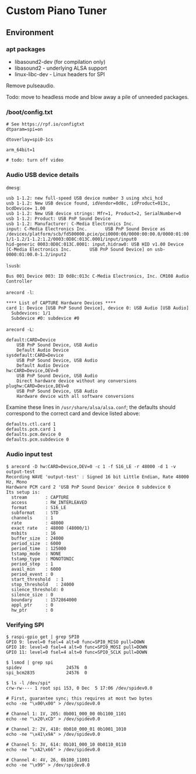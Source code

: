 # Custom Piano Tuner

## Environment

### apt packages

- libasound2-dev (for compilation only)
- libasound2 - underlying ALSA support
- linux-libc-dev - Linux headers for SPI

Remove pulseaudio.

Todo: move to headless mode and blow away a pile of unneeded packages.

### /boot/config.txt

```
# See https://rpf.io/configtxt
dtparam=spi=on

dtoverlay=spi0-1cs

arm_64bit=1

# todo: turn off video
```

### Audio USB device details

`dmesg`:

```
usb 1-1.2: new full-speed USB device number 3 using xhci_hcd
usb 1-1.2: New USB device found, idVendor=0d8c, idProduct=013c, bcdDevice= 1.00
usb 1-1.2: New USB device strings: Mfr=1, Product=2, SerialNumber=0
usb 1-1.2: Product: USB PnP Sound Device
usb 1-1.2: Manufacturer: C-Media Electronics Inc.      
input: C-Media Electronics Inc.       USB PnP Sound Device as /devices/platform/scb/fd500000.pcie/pci0000:00/0000:00:00.0/0000:01:00.0/usb1/1-1/1-1.2/1-1.2:1.2/0003:0D8C:013C.0001/input/input0
hid-generic 0003:0D8C:013C.0001: input,hidraw0: USB HID v1.00 Device [C-Media Electronics Inc.       USB PnP Sound Device] on usb-0000:01:00.0-1.2/input2
```

`lsusb`:

```
Bus 001 Device 003: ID 0d8c:013c C-Media Electronics, Inc. CM108 Audio Controller
```

`arecord -l`:

```
**** List of CAPTURE Hardware Devices ****
card 1: Device [USB PnP Sound Device], device 0: USB Audio [USB Audio]
  Subdevices: 1/1
  Subdevice #0: subdevice #0
```

`arecord -L`:

```
default:CARD=Device
    USB PnP Sound Device, USB Audio
    Default Audio Device
sysdefault:CARD=Device
    USB PnP Sound Device, USB Audio
    Default Audio Device
hw:CARD=Device,DEV=0
    USB PnP Sound Device, USB Audio
    Direct hardware device without any conversions
plughw:CARD=Device,DEV=0
    USB PnP Sound Device, USB Audio
    Hardware device with all software conversions
```

Examine these lines in `/usr/share/alsa/alsa.conf`; the defaults should
correspond to the correct card and device listed above:

```
defaults.ctl.card 1
defaults.pcm.card 1
defaults.pcm.device 0
defaults.pcm.subdevice 0
```

### Audio input test

```
$ arecord -D hw:CARD=Device,DEV=0 -c 1 -f S16_LE -r 48000 -d 1 -v output-test
Recording WAVE 'output-test' : Signed 16 bit Little Endian, Rate 48000 Hz, Mono
Hardware PCM card 2 'USB PnP Sound Device' device 0 subdevice 0
Its setup is:
  stream       : CAPTURE
  access       : RW_INTERLEAVED
  format       : S16_LE
  subformat    : STD
  channels     : 1
  rate         : 48000
  exact rate   : 48000 (48000/1)
  msbits       : 16
  buffer_size  : 24000
  period_size  : 6000
  period_time  : 125000
  tstamp_mode  : NONE
  tstamp_type  : MONOTONIC
  period_step  : 1
  avail_min    : 6000
  period_event : 0
  start_threshold  : 1
  stop_threshold   : 24000
  silence_threshold: 0
  silence_size : 0
  boundary     : 1572864000
  appl_ptr     : 0
  hw_ptr       : 0
```

### Verifying SPI

```
$ raspi-gpio get | grep SPI0
GPIO 9: level=0 fsel=4 alt=0 func=SPI0_MISO pull=DOWN
GPIO 10: level=0 fsel=4 alt=0 func=SPI0_MOSI pull=DOWN
GPIO 11: level=0 fsel=4 alt=0 func=SPI0_SCLK pull=DOWN
```

```
$ lsmod | grep spi
spidev                 24576  0
spi_bcm2835            24576  0
```

```
$ ls -l /dev/spi*
crw-rw---- 1 root spi 153, 0 Dec  5 17:06 /dev/spidev0.0
```

```
# First, guarantee sync; this requires at most two bytes
echo -ne "\x00\x00" > /dev/spidev0.0

# Channel 1: 1V, 205: 0b001_000_00 0b1100_1101
echo -ne "\x20\xCD" > /dev/spidev0.0

# Channel 2: 2V, 410: 0b010_000_01 0b1001_1010
echo -ne "\x41\x9A" > /dev/spidev0.0

# Channel 5: 3V, 614: 0b101_000_10 0b0110_0110
echo -ne "\xA2\x66" > /dev/spidev0.0

# Channel 4: 4V, 26, 0b100_11001
echo -ne "\x99" > /dev/spidev0.0
```

